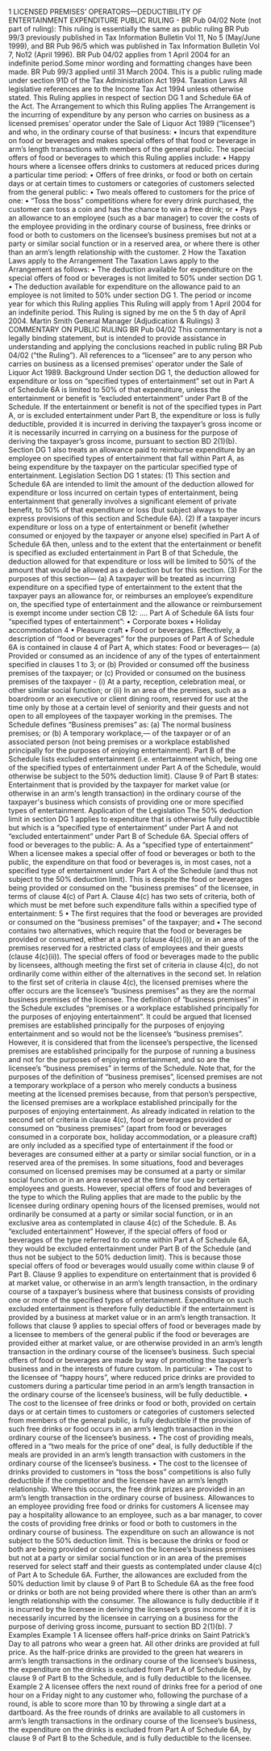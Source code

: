 1 LICENSED PREMISES’ OPERATORS—DEDUCTIBILITY OF ENTERTAINMENT EXPENDITURE PUBLIC RULING - BR Pub 04/02 Note (not part of ruling): This ruling is essentially the same as public ruling BR Pub 99/3 previously published in Tax Information Bulletin Vol 11, No 5 (May/June 1999), and BR Pub 96/5 which was published in Tax Information Bulletin Vol 7, No12 (April 1996). BR Pub 04/02 applies from 1 April 2004 for an indefinite period.Some minor wording and formatting changes have been made. BR Pub 99/3 applied until 31 March 2004. This is a public ruling made under section 91D of the Tax Administration Act 1994. Taxation Laws All legislative references are to the Income Tax Act 1994 unless otherwise stated. This Ruling applies in respect of section DG 1 and Schedule 6A of the Act. The Arrangement to which this Ruling applies The Arrangement is the incurring of expenditure by any person who carries on business as a licensed premises’ operator under the Sale of Liquor Act 1989 (“licensee”) and who, in the ordinary course of that business: • Incurs that expenditure on food or beverages and makes special offers of that food or beverage in arm’s length transactions with members of the general public. The special offers of food or beverages to which this Ruling applies include: • Happy hours where a licensee offers drinks to customers at reduced prices during a particular time period: • Offers of free drinks, or food or both on certain days or at certain times to customers or categories of customers selected from the general public: • Two meals offered to customers for the price of one: • “Toss the boss” competitions where for every drink purchased, the customer can toss a coin and has the chance to win a free drink; or • Pays an allowance to an employee (such as a bar manager) to cover the costs of the employee providing in the ordinary course of business, free drinks or food or both to customers on the licensee’s business premises but not at a party or similar social function or in a reserved area, or where there is other than an arm’s length relationship with the customer. 2 How the Taxation Laws apply to the Arrangement The Taxation Laws apply to the Arrangement as follows: • The deduction available for expenditure on the special offers of food or beverages is not limited to 50% under section DG 1. • The deduction available for expenditure on the allowance paid to an employee is not limited to 50% under section DG 1. The period or income year for which this Ruling applies This Ruling will apply from 1 April 2004 for an indefinite period. This Ruling is signed by me on the 5 th day of April 2004. Martin Smith General Manager (Adjudication & Rulings) 3 COMMENTARY ON PUBLIC RULING BR Pub 04/02 This commentary is not a legally binding statement, but is intended to provide assistance in understanding and applying the conclusions reached in public ruling BR Pub 04/02 (“the Ruling”). All references to a “licensee” are to any person who carries on business as a licensed premises’ operator under the Sale of Liquor Act 1989. Background Under section DG 1, the deduction allowed for expenditure or loss on “specified types of entertainment” set out in Part A of Schedule 6A is limited to 50% of that expenditure, unless the entertainment or benefit is “excluded entertainment” under Part B of the Schedule. If the entertainment or benefit is not of the specified types in Part A, or is excluded entertainment under Part B, the expenditure or loss is fully deductible, provided it is incurred in deriving the taxpayer’s gross income or it is necessarily incurred in carrying on a business for the purpose of deriving the taxpayer’s gross income, pursuant to section BD 2(1)(b). Section DG 1 also treats an allowance paid to reimburse expenditure by an employee on specified types of entertainment that fall within Part A, as being expenditure by the taxpayer on the particular specified type of entertainment. Legislation Section DG 1 states: (1) This section and Schedule 6A are intended to limit the amount of the deduction allowed for expenditure or loss incurred on certain types of entertainment, being entertainment that generally involves a significant element of private benefit, to 50% of that expenditure or loss (but subject always to the express provisions of this section and Schedule 6A). (2) If a taxpayer incurs expenditure or loss on a type of entertainment or benefit (whether consumed or enjoyed by the taxpayer or anyone else) specified in Part A of Schedule 6A then, unless and to the extent that the entertainment or benefit is specified as excluded entertainment in Part B of that Schedule, the deduction allowed for that expenditure or loss will be limited to 50% of the amount that would be allowed as a deduction but for this section. (3) For the purposes of this section— (a) A taxpayer will be treated as incurring expenditure on a specified type of entertainment to the extent that the taxpayer pays an allowance for, or reimburses an employee’s expenditure on, the specified type of entertainment and the allowance or reimbursement is exempt income under section CB 12: .... Part A of Schedule 6A lists four “specified types of entertainment”: • Corporate boxes • Holiday accommodation 4 • Pleasure craft • Food or beverages. Effectively, a description of “food or beverages” for the purposes of Part A of Schedule 6A is contained in clause 4 of Part A, which states: Food or beverages— (a) Provided or consumed as an incidence of any of the types of entertainment specified in clauses 1 to 3; or (b) Provided or consumed off the business premises of the taxpayer; or (c) Provided or consumed on the business premises of the taxpayer - (i) At a party, reception, celebration meal, or other similar social function; or (ii) In an area of the premises, such as a boardroom or an executive or client dining room, reserved for use at the time only by those at a certain level of seniority and their guests and not open to all employees of the taxpayer working in the premises. The Schedule defines “Business premises” as: (a) The normal business premises; or (b) A temporary workplace,— of the taxpayer or of an associated person (not being premises or a workplace established principally for the purposes of enjoying entertainment). Part B of the Schedule lists excluded entertainment (i.e. entertainment which, being one of the specified types of entertainment under Part A of the Schedule, would otherwise be subject to the 50% deduction limit). Clause 9 of Part B states: Entertainment that is provided by the taxpayer for market value (or otherwise in an arm's length transaction) in the ordinary course of the taxpayer's business which consists of providing one or more specified types of entertainment. Application of the Legislation The 50% deduction limit in section DG 1 applies to expenditure that is otherwise fully deductible but which is a “specified type of entertainment” under Part A and not “excluded entertainment” under Part B of Schedule 6A. Special offers of food or beverages to the public: A. As a “specified type of entertainment” When a licensee makes a special offer of food or beverages or both to the public, the expenditure on that food or beverages is, in most cases, not a specified type of entertainment under Part A of the Schedule (and thus not subject to the 50% deduction limit). This is despite the food or beverages being provided or consumed on the “business premises” of the licensee, in terms of clause 4(c) of Part A. Clause 4(c) has two sets of criteria, both of which must be met before such expenditure falls within a specified type of entertainment: 5 • The first requires that the food or beverages are provided or consumed on the “business premises” of the taxpayer; and • The second contains two alternatives, which require that the food or beverages be provided or consumed, either at a party (clause 4(c)(i)), or in an area of the premises reserved for a restricted class of employees and their guests (clause 4(c)(ii)). The special offers of food or beverages made to the public by licensees, although meeting the first set of criteria in clause 4(c), do not ordinarily come within either of the alternatives in the second set. In relation to the first set of criteria in clause 4(c), the licensed premises where the offer occurs are the licensee’s “business premises” as they are the normal business premises of the licensee. The definition of “business premises” in the Schedule excludes “premises or a workplace established principally for the purposes of enjoying entertainment”. It could be argued that licensed premises are established principally for the purposes of enjoying entertainment and so would not be the licensee’s “business premises”. However, it is considered that from the licensee’s perspective, the licensed premises are established principally for the purpose of running a business and not for the purposes of enjoying entertainment, and so are the licensee’s “business premises” in terms of the Schedule. Note that, for the purposes of the definition of “business premises”, licensed premises are not a temporary workplace of a person who merely conducts a business meeting at the licensed premises because, from that person’s perspective, the licensed premises are a workplace established principally for the purposes of enjoying entertainment. As already indicated in relation to the second set of criteria in clause 4(c), food or beverages provided or consumed on “business premises” (apart from food or beverages consumed in a corporate box, holiday accommodation, or a pleasure craft) are only included as a specified type of entertainment if the food or beverages are consumed either at a party or similar social function, or in a reserved area of the premises. In some situations, food and beverages consumed on licensed premises may be consumed at a party or similar social function or in an area reserved at the time for use by certain employees and guests. However, special offers of food and beverages of the type to which the Ruling applies that are made to the public by the licensee during ordinary opening hours of the licensed premises, would not ordinarily be consumed at a party or similar social function, or in an exclusive area as contemplated in clause 4(c) of the Schedule. B. As “excluded entertainment” However, if the special offers of food or beverages of the type referred to do come within Part A of Schedule 6A, they would be excluded entertainment under Part B of the Schedule (and thus not be subject to the 50% deduction limit). This is because those special offers of food or beverages would usually come within clause 9 of Part B. Clause 9 applies to expenditure on entertainment that is provided 6 at market value, or otherwise in an arm’s length transaction, in the ordinary course of a taxpayer’s business where that business consists of providing one or more of the specified types of entertainment. Expenditure on such excluded entertainment is therefore fully deductible if the entertainment is provided by a business at market value or in an arm’s length transaction. It follows that clause 9 applies to special offers of food or beverages made by a licensee to members of the general public if the food or beverages are provided either at market value, or are otherwise provided in an arm’s length transaction in the ordinary course of the licensee’s business. Such special offers of food or beverages are made by way of promoting the taxpayer’s business and in the interests of future custom. In particular: • The cost to the licensee of “happy hours”, where reduced price drinks are provided to customers during a particular time period in an arm’s length transaction in the ordinary course of the licensee’s business, will be fully deductible. • The cost to the licensee of free drinks or food or both, provided on certain days or at certain times to customers or categories of customers selected from members of the general public, is fully deductible if the provision of such free drinks or food occurs in an arm’s length transaction in the ordinary course of the licensee’s business. • The cost of providing meals, offered in a “two meals for the price of one” deal, is fully deductible if the meals are provided in an arm’s length transaction with customers in the ordinary course of the licensee’s business. • The cost to the licensee of drinks provided to customers in “toss the boss” competitions is also fully deductible if the competitor and the licensee have an arm’s length relationship. Where this occurs, the free drink prizes are provided in an arm’s length transaction in the ordinary course of business. Allowances to an employee providing free food or drinks for customers A licensee may pay a hospitality allowance to an employee, such as a bar manager, to cover the costs of providing free drinks or food or both to customers in the ordinary course of business. The expenditure on such an allowance is not subject to the 50% deduction limit. This is because the drinks or food or both are being provided or consumed on the licensee’s business premises but not at a party or similar social function or in an area of the premises reserved for select staff and their guests as contemplated under clause 4(c) of Part A to Schedule 6A. Further, the allowances are excluded from the 50% deduction limit by clause 9 of Part B to Schedule 6A as the free food or drinks or both are not being provided where there is other than an arm’s length relationship with the consumer. The allowance is fully deductible if it is incurred by the licensee in deriving the licensee’s gross income or if it is necessarily incurred by the licensee in carrying on a business for the purpose of deriving gross income, pursuant to section BD 2(1)(b). 7 Examples Example 1 A licensee offers half-price drinks on Saint Patrick’s Day to all patrons who wear a green hat. All other drinks are provided at full price. As the half-price drinks are provided to the green hat wearers in arm’s length transactions in the ordinary course of the licensee’s business, the expenditure on the drinks is excluded from Part A of Schedule 6A, by clause 9 of Part B to the Schedule, and is fully deductible to the licensee. Example 2 A licensee offers the next round of drinks free for a period of one hour on a Friday night to any customer who, following the purchase of a round, is able to score more than 10 by throwing a single dart at a dartboard. As the free rounds of drinks are available to all customers in arm’s length transactions in the ordinary course of the licensee’s business, the expenditure on the drinks is excluded from Part A of Schedule 6A, by clause 9 of Part B to the Schedule, and is fully deductible to the licensee.